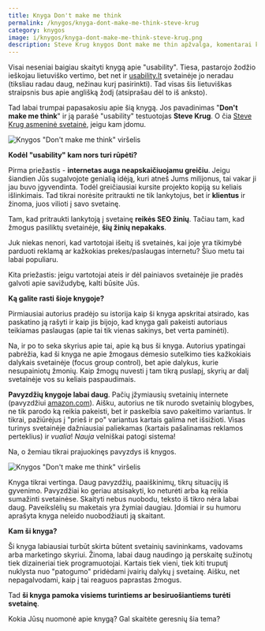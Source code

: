 ```yaml
---
title: Knyga Don't make me think
permalink: /knygos/knyga-dont-make-me-think-steve-krug
category: knygos
image: i/knygos/knyga-dont-make-me-think-steve-krug.png
description: Steve Krug knygos Dont make me thin apžvalga, komentarai kodėl ją verta skaityti ir kokią naudą gausite.
---
```


Visai neseniai baigiau skaityti knygą apie "usability". Tiesa, pastarojo žodžio ieškojau lietuviško vertimo, bet net ir [usability.lt](http://www.usability.lt) svetainėje jo neradau (tiksliau radau daug, nežinau kurį pasirinkti). Tad visas šis lietuviškas straipsnis bus apie anglišką žodį (atsiprašau dėl to iš anksto).

Tad labai trumpai papasakosiu apie šią knygą. Jos pavadinimas "**Don't make me think**" ir ją parašė "usability" testuotojas **Steve Krug**. O čia [Steve Krug asmeninė svetainė](http://www.sensible.com/), jeigu kam įdomu.

![Knygos "Don't make me think" viršelis](/i/dont-make-me-think.png)

**Kodėl "usability" kam nors turi rūpėti?**

Pirma priežastis - **internetas auga neapskaičiuojamu greičiu**. Jeigu šiandien Jūs sugalvojote genialią idėją, kuri atneš Jums milijonus, tai vakar ji jau buvo įgyvendinta. Todėl greičiausiai kursite projekto kopiją su keliais išlinkimais. Tad tikrai norėsite pritraukti ne tik lankytojus, bet ir **klientus** ir žinoma, juos vilioti į savo svetainę.

Tam, kad pritraukti lankytoją į svetainę **reikės SEO žinių**. Tačiau tam, kad žmogus pasiliktų svetainėje, **šių žinių nepakaks**.

Juk niekas nenori, kad vartotojai išeitų iš svetainės, kai joje yra tikimybė parduoti reklamą ar kažkokias prekes/paslaugas internetu? Šiuo metu tai labai populiaru.

Kita priežastis: jeigu vartotojai ateis ir dėl painiavos svetainėje jie pradės galvoti apie savižudybę, kalti būsite Jūs.

**Ką galite rasti šioje knygoje?**

Pirmiausiai autorius pradėjo su istorija kaip ši knyga apskritai atsirado, kas paskatino ją rašyti ir kaip jis bijojo, kad knyga gali pakeisti autoriaus teikiamas paslaugas (apie tai tik vienas sakinys, bet verta paminėti).

Na, ir po to seka skyrius apie tai, apie ką bus ši knyga. Autorius ypatingai pabrėžia, kad ši knyga ne apie žmogaus dėmesio sutelkimo ties kažkokiais dalykais svetainėje (focus group control), bet apie dalykus, kurie nesupainiotų žmonių. Kaip žmogų nuvesti į tam tikrą puslapį, skyrių ar dalį svetainėje vos su keliais paspaudimais.

**Pavyzdžių knygoje labai daug**. Pačių įžymiausių svetainių internete (pavyzdžiui [amazon.com](http://amazon.com)). Aišku, autorius ne tik nurodo svetainių blogybes, ne tik parodo ką reikia pakeisti, bet ir paskelbia savo pakeitimo variantus. Ir tikrai, pažiūrėjus į "prieš ir po" variantus kartais galima net išsižioti. Visas turinys svetainėje dažniausiai paliekamas (kartais pašalinamas reklamos perteklius) ir *vualia*! *Nauja* velniškai patogi sistema!

Na, o žemiau tikrai prajuokinęs pavyzdys iš knygos.

![Knygos "Don't make me think" viršelis](/i/dont-make-me-think-what-we-design-for.gif)

Knyga tikrai vertinga. Daug pavyzdžių, paaiškinimų, tikrų situacijų iš gyvenimo. Pavyzdžiai ko geriau atsisakyti, ko neturėti arba ką reikia sumažinti svetainėse. Skaityti nebus nuobodu, teksto iš tikro nėra labai daug. Paveikslėlių su maketais yra žymiai daugiau. Įdomiai ir su humoru aprašyta knyga neleido nuobodžiauti ją skaitant.

**Kam ši knyga?**

Ši knyga labiausiai turbūt skirta būtent svetainių savininkams, vadovams arba marketingo skyriui. Žinoma, labai daug naudingo ją perskaitę sužinotų tiek dizaineriai tiek programuotojai. Kartais tiek vieni, tiek kiti truputį nuklysta nuo "patogumo" pridėdami įvairių dalykų į svetainę. Aišku, net nepagalvodami, kaip į tai reaguos paprastas žmogus.

Tad **ši knyga pamoka visiems turintiems ar besiruošiantiems turėti svetainę**.

Kokia Jūsų nuomonė apie knygą? Gal skaitėte geresnių šia tema?
